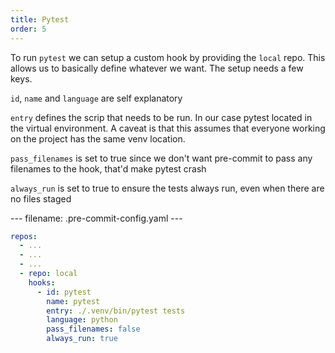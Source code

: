```yaml
---
title: Pytest
order: 5
---
```


To run `pytest` we can setup a custom hook by providing the `local` repo. This allows us to basically define whatever we want. The setup needs a few keys. 

`id`, `name` and `language` are self explanatory

`entry` defines the scrip that needs to be run. In our case pytest located in the virtual environment. A caveat is that this assumes that everyone working on the project has the same venv location.

`pass_filenames` is set to true since we don't want pre-commit to pass any filenames to the hook, that'd make pytest crash

`always_run` is set to true to ensure the tests always run, even when there are no files staged

--- filename: .pre-commit-config.yaml ---
```yaml
repos:  
  - ...
  - ...
  - ...
  - repo: local  
    hooks:  
      - id: pytest  
        name: pytest  
        entry: ./.venv/bin/pytest tests  
        language: python  
        pass_filenames: false  
        always_run: true
```

